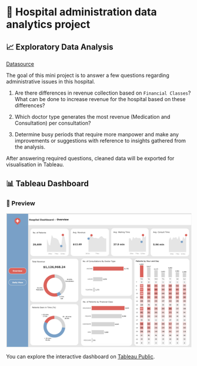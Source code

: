 # 🏥 Hospital administration data analytics project

## 📈 Exploratory Data Analysis
[Datasource](https://www.kaggle.com/datasets/abdulqaderasiirii/hospital-patient-data/data)

The goal of this mini project is to answer a few questions regarding administrative issues in this hospital.

1. Are there differences in revenue collection based on `Financial Classes`? What can be done to increase revenue for the hospital based on these differences?

2. Which doctor type generates the most revenue (Medication and Consultation) per consultation?

3. Determine busy periods that require more manpower and make any improvements or suggestions with reference to insights gathered from the analysis.

After answering required questions, cleaned data will be exported for visualisation in Tableau.

## 📊 Tableau Dashboard
### 👀 Preview

![Dashboard Preview](images/dashboard_preview.jpg)

You can explore the interactive dashboard on [Tableau Public](https://tinyurl.com/HospitalDashboard).
